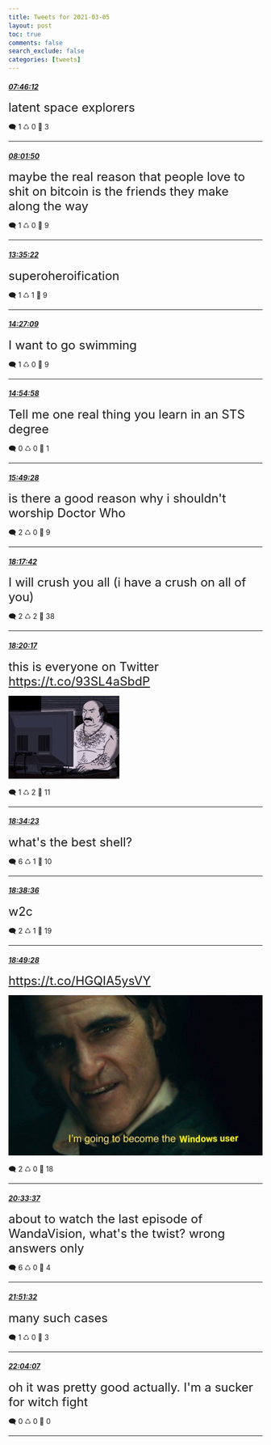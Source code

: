 ```yaml
---
title: Tweets for 2021-03-05
layout: post
toc: true
comments: false
search_exclude: false
categories: [tweets]
---
```



#### <a href = "https://twitter.com/deepfates/status/1367848926548811777">*07:46:12*</a>

<font size="5">latent space explorers</font>



🗨️ 1 ♺ 0 🤍  3   

---
    
#### <a href = "https://twitter.com/deepfates/status/1367852862039089154">*08:01:50*</a>

<font size="5">maybe the real reason that people love to shit on bitcoin is the friends they make along the way</font>



🗨️ 1 ♺ 0 🤍  9   

---
    
#### <a href = "https://twitter.com/deepfates/status/1367936799037788161">*13:35:22*</a>

<font size="5">superoheroification</font>



🗨️ 1 ♺ 1 🤍  9   

---
    
#### <a href = "https://twitter.com/deepfates/status/1367949830631223297">*14:27:09*</a>

<font size="5">I want to go swimming</font>



🗨️ 1 ♺ 0 🤍  9   

---
    
#### <a href = "https://twitter.com/deepfates/status/1367956830308081664">*14:54:58*</a>

<font size="5">Tell me one real thing you learn in an STS degree</font>



🗨️ 0 ♺ 0 🤍  1   

---
    
#### <a href = "https://twitter.com/deepfates/status/1367970544096747523">*15:49:28*</a>

<font size="5">is there a good reason why i shouldn't worship Doctor Who</font>



🗨️ 2 ♺ 0 🤍  9   

---
    
#### <a href = "https://twitter.com/deepfates/status/1368007848471318529">*18:17:42*</a>

<font size="5">I will crush you all (i have a crush on all of you)</font>



🗨️ 2 ♺ 2 🤍  38   

---
    
#### <a href = "https://twitter.com/deepfates/status/1368008501268598784">*18:20:17*</a>

<font size="5">this is everyone on Twitter  https://t.co/93SL4aSbdP</font>

![image from twitter](/images/Evwket4VcAARbTX.jpg)


🗨️ 1 ♺ 2 🤍  11   

---
    
#### <a href = "https://twitter.com/deepfates/status/1368012048815165440">*18:34:23*</a>

<font size="5">what's the best shell?</font>



🗨️ 6 ♺ 1 🤍  10   

---
    
#### <a href = "https://twitter.com/deepfates/status/1368013110594834442">*18:38:36*</a>

<font size="5">w2c</font>



🗨️ 2 ♺ 1 🤍  19   

---
    
#### <a href = "https://twitter.com/deepfates/status/1368015842781188098">*18:49:28*</a>

<font size="5"> https://t.co/HGQIA5ysVY</font>

![image from twitter](/images/EvwrKIPVgAM6fXi.jpg)


🗨️ 2 ♺ 0 🤍  18   

---
    
#### <a href = "https://twitter.com/deepfates/status/1368042056367628288">*20:33:37*</a>

<font size="5">about to watch the last episode of WandaVision, what's the twist? wrong answers only</font>



🗨️ 6 ♺ 0 🤍  4   

---
    
#### <a href = "https://twitter.com/deepfates/status/1368061665149861898">*21:51:32*</a>

<font size="5">many such cases</font>



🗨️ 1 ♺ 0 🤍  3   

---
    
#### <a href = "https://twitter.com/deepfates/status/1368064830171734017">*22:04:07*</a>

<font size="5">oh it was pretty good actually. I'm a sucker for witch fight</font>



🗨️ 0 ♺ 0 🤍  0   

---
    
            

